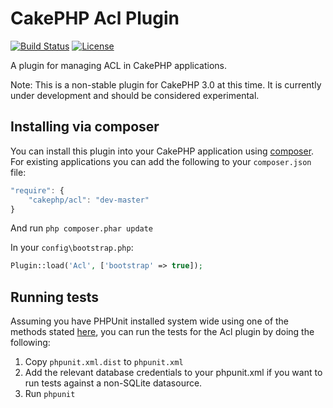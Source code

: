 # CakePHP Acl Plugin

[![Build Status](https://api.travis-ci.org/cakephp/acl.png)](https://travis-ci.org/cakephp/acl)
[![License](https://poser.pugx.org/cakephp/acl/license.svg)](https://packagist.org/packages/cakephp/acl)

A plugin for managing ACL in CakePHP applications.

Note:
This is a non-stable plugin for CakePHP 3.0 at this time.
It is currently under development and should be considered experimental.

## Installing via composer

You can install this plugin into your CakePHP application using
[composer](http://getcomposer.org). For existing applications you can add the
following to your `composer.json` file:

```javascript
"require": {
	"cakephp/acl": "dev-master"
}
```

And run `php composer.phar update`

In your `config\bootstrap.php`:
```php
Plugin::load('Acl', ['bootstrap' => true]);
```

## Running tests

Assuming you have PHPUnit installed system wide using one of the methods stated
[here](http://phpunit.de/manual/current/en/installation.html), you can run the
tests for the Acl plugin by doing the following:

1. Copy `phpunit.xml.dist` to `phpunit.xml`
2. Add the relevant database credentials to your phpunit.xml if you want to run tests against
   a non-SQLite datasource.
3. Run `phpunit`

